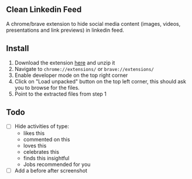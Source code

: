 ## Clean Linkedin Feed

A chrome/brave extension to hide social media content (images, videos, presentations and link previews) in linkedin feed.

## Install

1. Download the extension [here](https://gitlab.com/madhums/clean-linkedin-feed/-/archive/master/clean-linkedin-feed-master.zip) and unzip it
2. Navigate to `chrome://extensions/` or `brave://extensions/`
3. Enable developer mode on the top right corner
4. Click on "Load unpacked" button on the top left corner, this should ask you to browse for the files.
5. Point to the extracted files from step 1


## Todo

- [ ] Hide activities of type:
  - likes this
  - commented on this
  - loves this
  - celebrates this
  - finds this insightful
  - Jobs recommended for you
- [ ] Add a before after screenshot
